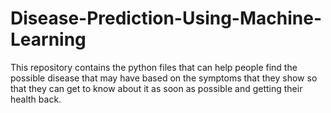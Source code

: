 # Disease-Prediction-Using-Machine-Learning
This repository contains the python files that can help people find the possible disease that may have based on the symptoms that they show so that they can get to know about it as soon as possible and getting their health back.
